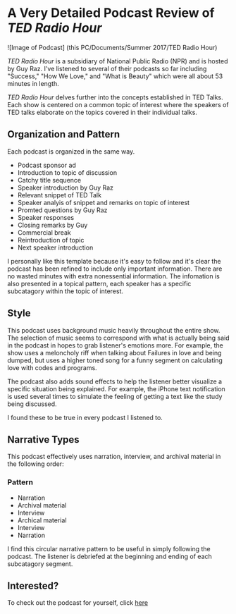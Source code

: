 # A Very Detailed Podcast Review of *TED Radio Hour*

![Image of Podcast] (this PC/Documents/Summer 2017/TED Radio Hour)

*TED Radio Hour* is a subsidiary of National Public Radio (NPR) and is hosted by Guy Raz. I've listened to several of their podcasts so far including "Success," "How We Love," and "What is Beauty" which were all about 53 minutes in length. 

*TED Radio Hour* delves further into the concepts established in TED Talks. Each show is centered on a common topic of interest where the speakers of TED talks elaborate on the topics covered in their individual talks. 

## Organization and Pattern

Each podcast is organized in the same way.
- Podcast sponsor ad 
- Introduction to topic of discussion
- Catchy title sequence 
- Speaker introduction by Guy Raz
- Relevant snippet of TED Talk 
- Speaker analyis of snippet and remarks on topic of interest
- Promted questions by Guy Raz
- Speaker responses
- Closing remarks by Guy 
- Commercial break 
- Reintroduction of topic 
- Next speaker introduction

I personally like this template because it's easy to follow and it's clear the podcast has been refined to include only important information. There are no wasted minutes with extra nonessential information. The infomation is also presented in a topical pattern, each speaker has a specific subcatagory within the topic of interest.  

## Style

This podcast uses background music heavily throughout the entire show. The selection of music seems to correspond with what is actually being said in the podcast in hopes to grab listener's emotions more. For example, the show uses a meloncholy riff when talking about Failures in love and being dumped, but uses a higher toned song for a funny segment on calculating love with codes and programs. 

The podcast also adds sound effects to help the listener better visualize a specific situation being explained. For example, the iPhone text notification is used several times to simulate the feeling of getting a text like the study being discussed. 

I found these to be true in every podcast I listened to.

## Narrative Types

This podcast effectively uses narration, interview, and archival material in the following order:

### Pattern
- Narration
- Archival material
- Interview
- Archical material
- Interview
- Narration

I find this circular narrative pattern to be useful in simply following the podcast. The listener is debriefed at the beginning and ending of each subcatagory segment. 

## Interested?

To check out the podcast for yourself, click [here](http://www.npr.org/podcasts/510298/ted-radio-hour) 
